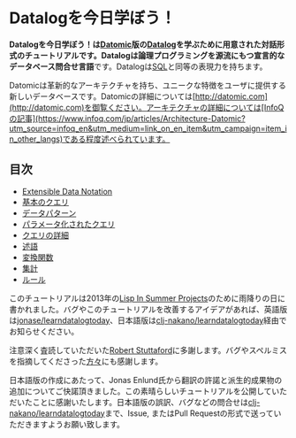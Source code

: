 # Datalogを今日学ぼう！

**Datalogを今日学ぼう！**は[Datomic](http://datomic.com)版の[Datalog](http://en.wikipedia.org/wiki/Datalog)を学ぶために用意された対話形式のチュートリアルです。Datalogは論理プログラミングを源流にもつ宣言的な**データベース問合せ言語**です。Datalogは[SQL](http://en.wikipedia.org/wiki/Sql)と同等の表現力を持ちます。

Datomicは革新的なアーキテクチャを持ち、ユニークな特徴をユーザに提供する新しいデータベースです。Datomicの詳細については[http://datomic.com](http://datomic.com)を御覧ください。アーキテクチャの詳細については[InfoQの記事](https://www.infoq.com/jp/articles/Architecture-Datomic?utm_source=infoq_en&utm_medium=link_on_en_item&utm_campaign=item_in_other_langs)である程度述べられています。

## 目次

* [Extensible Data Notation](/chapter/0)
* [基本のクエリ](/chapter/1)
* [データパターン](/chapter/2)
* [パラメータ化されたクエリ](/chapter/3)
* [クエリの詳細](/chapter/4)
* [述語](/chapter/5)
* [変換関数](/chapter/6)
* [集計](/chapter/7)
* [ルール](/chapter/8)

このチュートリアルは2013年の[Lisp In Summer Projects](http://lispinsummerprojects.org)のために雨降りの日に書かれました。バグやこのチュートリアルを改善するアイデアがあれば、英語版は[jonase/learndatalogtoday](https://github.com/jonase/learndatalogtoday)、日本語版は[clj-nakano/learndatalogtoday](https://github.com/clj-nakano/learndatalogtoday)経由でお知らせください。

注意深く査読していただいた[Robert Stuttaford](https://twitter.com/RobStuttaford)に多謝します。バグやスペルミスを指摘してくださった[方々](https://github.com/jonase/learndatalogtoday/graphs/contributors)にも感謝します。

日本語版の作成にあたって、Jonas Enlund氏から翻訳の許諾と派生的成果物の追加についてご快諾頂きました。この素晴らしいチュートリアルを公開していただいたことに感謝いたします。日本語版の誤訳、バグなどの問合せは[clj-nakano/learndatalogtoday](https://github.com/clj-nakano/learndatalogtoday)まで、Issue, またはPull Requestの形式で送っていただきますようお願い致します。
